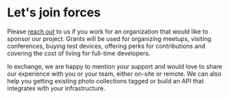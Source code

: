 # Let's join forces

Please [reach out](mailto:hello@photoprism.org) to us if you work for an organization that would like to sponsor our project.
Grants will be used for organizing meetups, visiting conferences, buying test devices, offering perks for contributions
and covering the cost of living for full-time developers.

In exchange, we are happy to mention your support and would love to share our experience with you or your team,
either on-site or remote. We can also help you getting existing photo collections tagged or build an API that
integrates with your infrastructure.